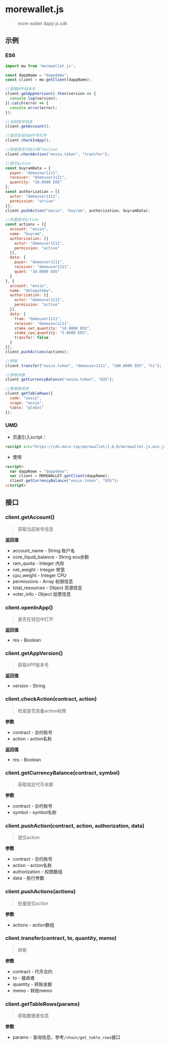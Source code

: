 # morewallet.js

> more wallet dapp js sdk

## 示例
### ES6
```javascript
import mw from 'morewallet.js';

const dappName = "dappdemo";
const client = mw.getClient(dappName);

//获取APP版本号
client.getAppVersion().then(version => {
  console.log(version);
}).catch(error => {
  console.error(error);
});

//当前账号信息
client.getAccount();

//是否在钱包APP中打开
client.checkInApp();

//检查是否可执行某个action
client.checkAction("eosio.token", "transfer");

//提交action
const buyramData = {
  payer: "demouser1111",
  receiver: "demouser1111",
  quantity: "10.0000 EOS"
};
const authorization = [{
  actor: "demouser1111",
  permission: "active"
}];
client.pushAction("eosio", "buyram", authorization, buyramData);

//批量提交action
const actions = [{
  account: "eosio",
  name: "buyram",
  authorization: [{
    actor: "demouser1111",
    permission: "active"
  }],
  data: {
    payer: "demouser1111",
    receiver: "demouser1111",
    quant: "10.0000 EOS"
  }
}, {
  account: "eosio",
  name: "delegatebw",
  authorization: [{
    actor: "demouser1111",
    permission: "active"
  }],
  data: {
    from: "demouser1111",
    receiver: "demouser1111",
    stake_net_quantity: "10.0000 EOS",
    stake_cpu_quantity: "5.0000 EOS",
    transfer: false
  }
}];
client.pushActions(actions);

//转账
client.transfer("eosio.token", "demouser1111", "100.0000 EOS", "hi");

//获取余额
client.getCurrencyBalance("eosio.token", "EOS");

//数据表信息
client.getTableRows({
  code: "eosio",
  scope: "eosio",
  table: "global"
});

```

### UMD

- 页面引入script：

```html
<script src="https://cdn.more.top/morewallet/1.0.0/morewallet.js.min.js"></script>
```

- 使用

```html
<script>
  var dappName = "dappdemo";
  var client = MOREWALLET.getClient(dappName);
  client.getCurrencyBalance("eosio.token", "EOS");
</script>
```

## 接口

### client.getAccount()

> 获取当前账号信息

**返回值**

- account_name - String 账户名
- core_liquid_balance - String eos余额
- ram_quota - Integer 内存
- net_weight - Integer 带宽
- cpu_weight - Integer CPU
- permissions - Array 权限信息
- total_resources - Object 资源信息
- voter_info - Object 投票信息

### client.openInApp()

> 是否在钱包中打开

**返回值**

- res - Boolean

### client.getAppVersion()

> 获取APP版本号

**返回值**

- version - String

### client.checkAction(contract, action)

> 检查是否具备action权限

**参数**

- contract - 合约账号
- action - action名称

**返回值**

- res - Boolean

### client.getCurrencyBalance(contract, symbol)

> 获取指定代币余额

**参数**

- contract - 合约账号
- symbol - symbol名称

### client.pushAction(contract, action, authorization, data)

> 提交action

**参数**

- contract - 合约账号
- action - action名称
- authorization - 权限数组
- data - 执行参数

### client.pushActions(actions)

> 批量提交action

**参数**

- actions - action数组

### client.transfer(contract, to, quantity, memo)

> 转账

**参数**

- contract - 代币合约
- to - 接收者
- quantity - 转账金额
- memo - 转账memo

### client.getTableRows(params)

> 获取数据表信息

**参数**

- params - 查询信息，参考`/chain/get_table_rows`接口
